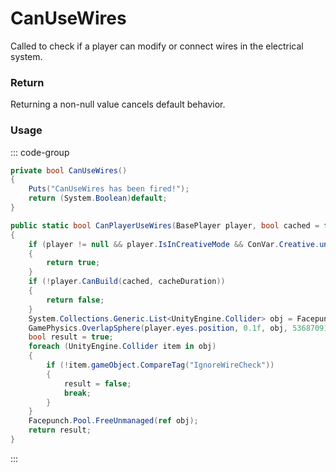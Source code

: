 <Badge type="danger" text="Carbon Compatible"/><Badge type="warning" text="Oxide Compatible"/>
# CanUseWires
Called to check if a player can modify or connect wires in the electrical system.
### Return
Returning a non-null value cancels default behavior.

### Usage
::: code-group
```csharp [Example]
private bool CanUseWires()
{
	Puts("CanUseWires has been fired!");
	return (System.Boolean)default;
}
```
```csharp [Source — Assembly-CSharp @ WireTool]
public static bool CanPlayerUseWires(BasePlayer player, bool cached = false, float cacheDuration = 1f)
{
	if (player != null && player.IsInCreativeMode && ConVar.Creative.unlimitedIo)
	{
		return true;
	}
	if (!player.CanBuild(cached, cacheDuration))
	{
		return false;
	}
	System.Collections.Generic.List<UnityEngine.Collider> obj = Facepunch.Pool.Get<System.Collections.Generic.List<UnityEngine.Collider>>();
	GamePhysics.OverlapSphere(player.eyes.position, 0.1f, obj, 536870912, UnityEngine.QueryTriggerInteraction.Collide);
	bool result = true;
	foreach (UnityEngine.Collider item in obj)
	{
		if (!item.gameObject.CompareTag("IgnoreWireCheck"))
		{
			result = false;
			break;
		}
	}
	Facepunch.Pool.FreeUnmanaged(ref obj);
	return result;
}

```
:::
